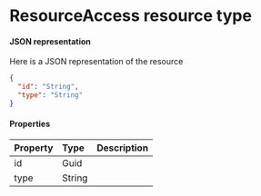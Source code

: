 # ResourceAccess resource type



#### JSON representation

Here is a JSON representation of the resource

```json
{
  "id": "String",
  "type": "String"
}

```
#### Properties
| Property	   | Type	|Description|
|:---------------|:--------|:----------|
|id|Guid||
|type|String||
